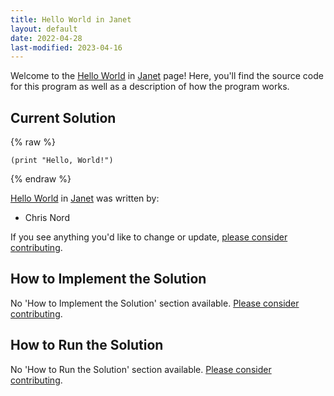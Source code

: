 ```yaml
---
title: Hello World in Janet
layout: default
date: 2022-04-28
last-modified: 2023-04-16
---
```


Welcome to the [Hello World](https://sampleprograms.io/projects/hello-world) in [Janet](https://sampleprograms.io/languages/janet) page! Here, you'll find the source code for this program as well as a description of how the program works.

## Current Solution

{% raw %}

```janet
(print "Hello, World!")
```

{% endraw %}

[Hello World](https://sampleprograms.io/projects/hello-world) in [Janet](https://sampleprograms.io/languages/janet) was written by:

- Chris Nord

If you see anything you'd like to change or update, [please consider contributing](https://github.com/TheRenegadeCoder/sample-programs).

## How to Implement the Solution

No 'How to Implement the Solution' section available. [Please consider contributing](https://github.com/TheRenegadeCoder/sample-programs-website).

## How to Run the Solution

No 'How to Run the Solution' section available. [Please consider contributing](https://github.com/TheRenegadeCoder/sample-programs-website).